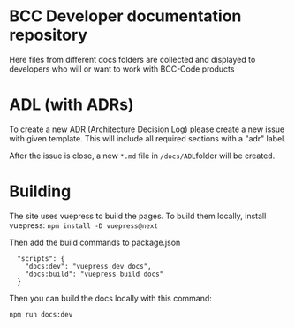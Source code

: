 ﻿# BCC Developer documentation repository

Here files from different docs folders are collected and displayed to developers who will or want to work with BCC-Code products


# ADL (with ADRs)

To create a new ADR (Architecture Decision Log) please create a new issue with given template. This will include all required sections with a "adr" label. 

After the issue is close, a new `*.md` file in `/docs/ADL`folder will be created.

# Building

The site uses vuepress to build the pages. To build them locally, install vuepress:
```npm install -D vuepress@next```

Then add the build commands to package.json

```
  "scripts": {
    "docs:dev": "vuepress dev docs",
    "docs:build": "vuepress build docs"
  }
```

Then you can build the docs locally with this command:

```
npm run docs:dev
```
